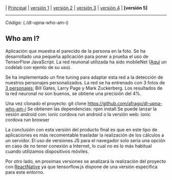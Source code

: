 | [Principal](./index.html) | [versión 1](./dl-upna-Face-Recognition-01-CNN.html) |  [versión 2](./dl-upna-Face-Recognition-02-VGGFace2Keras.html) | [versión 3](./dl-upna-Face-Recognition-03-VGGFace2Keras-Architectures.html) |  [versión 4](./dl-upna-Face-Recognition-04-FineTuning.html) | **[versión 5]**

----

*Código*: (./dl-upna-who-am-i)

## Who am I?

Aplicación que muestra el parecido de la persona en la foto.
Se ha desarrollado una pequeña aplicación para poner a prueba el uso de TensorFlow JavaScript.
La red reunonal utilizada ha sido mobileNet ([Aquí](https://codelabs.developers.google.com/codelabs/tensorflowjs-teachablemachine-codelab/) un codelab con ejemlo de su uso).

Se ha implementado un fine tuning para adaptar esta red a la detección de nuestros personajes personalizados.
La red se ha entrenado con 3 fotos de [3 personajes](./dl-upna-who-am-i.html/src/assets/data); Bill Gates, Larry Page y Mark Zuckerberg.
Los resultados de la red neuronal no son buenos, se obtiene una precisión del 4%.

Una vez clonado el proyecto: git clone https://github.com/afrago/dl-upna-who-am-i
Se obtienen las dependencias: npm install
Se puede lanzar la vesión android con: ionic cordova run android
o la versión web: ionic cordova run browser

La conclusión con esta versión del producto final es que en este tipo de aplicaciones es más recomentable trasladar la realización de los cálculos a un servidor. El uso de versiones JS para el navegador solo sería una opción en caso de no tener conexión a Internet, lo cual no es lo más habitual cuando utilizamos dispositivos móviles.

Por otro lado, en proximas versiones se analizará la realización del proyecto con [ReactNative](https://blog.tensorflow.org/2020/02/tensorflowjs-for-react-native-is-here.html) ya que tensorflow.js dispone de una versión específica para este entorno.



